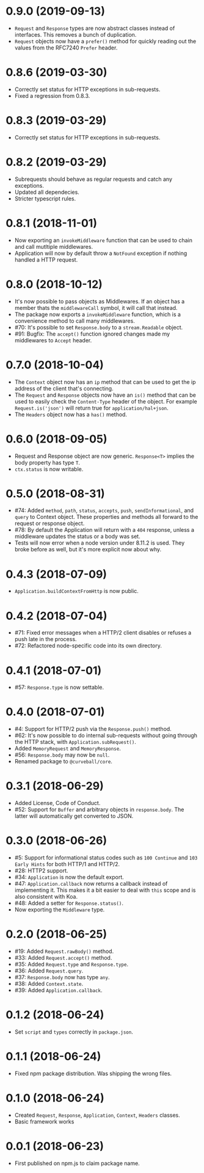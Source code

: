 0.9.0 (2019-09-13)
==================

* `Request` and `Response` types are now abstract classes instead of
  interfaces. This removes a bunch of duplication.
* `Request` objects now have a `prefer()` method for quickly reading out the
  values from the RFC7240 `Prefer` header.


0.8.6 (2019-03-30)
==================

* Correctly set status for HTTP exceptions in sub-requests.
* Fixed a regression from 0.8.3.


0.8.3 (2019-03-29)
==================

* Correctly set status for HTTP exceptions in sub-requests.


0.8.2 (2019-03-29)
==================

* Subrequests should behave as regular requests and catch any exceptions.
* Updated all dependecies.
* Stricter typescript rules.


0.8.1 (2018-11-01)
==================

* Now exporting an `invokeMiddleware` function that can be used to
  chain and call mutltiple middlewares.
* Application will now by default throw a `NotFound` exception if nothing
  handled a HTTP request.


0.8.0 (2018-10-12)
==================

* It's now possible to pass objects as Middlewares. If an object has a member
  thats the `middlewareCall` symbol, it will call that instead.
* The package now exports a `invokeMiddleware` function, which is a convenience
  method to call many middlewares.
* #70: It's possible to set `Response.body` to a `stream.Readable` object.
* #91: Bugfix: The `accept()` function ignored changes made my middlewares to
  `Accept` header.


0.7.0 (2018-10-04)
==================

* The `Context` object now has an `ip` method that can be used to get the ip
  address of the client that's connecting.
* The `Request` and `Response` objects now have an `is()` method that can be
  used to easily check the `Content-Type` header of the object. For example
  `Request.is('json')` will return true for `application/hal+json`.
* The `Headers` object now has a `has()` method.


0.6.0 (2018-09-05)
==================

* Request and Response object are now generic. `Response<T>` implies the body
  property has type `T`.
* `ctx.status` is now writable.


0.5.0 (2018-08-31)
==================

* #74: Added `method`, `path`, `status`, `accepts`, `push`, `sendInformational`,
  and `query` to Context object. These properties and methods all forward to
  the request or response object.
* #78: By default the Application will return with a `404` response, unless a
  middleware updates the status or a body was set.
* Tests will now error when a node version under 8.11.2 is used. They broke
  before as well, but it's more explicit now about why.


0.4.3 (2018-07-09)
==================

* `Application.buildContextFromHttp` is now public.


0.4.2 (2018-07-04)
==================

* #71: Fixed error messages when a HTTP/2 client disables or refuses a push
  late in the process.
* #72: Refactored node-specific code into its own directory.


0.4.1 (2018-07-01)
==================

* #57: `Response.type` is now settable.


0.4.0 (2018-07-01)
==================

* #4: Support for HTTP/2 push via the `Response.push()` method.
* #62: It's now possible to do internal sub-requests without going through
  the HTTP stack, with `Application.subRequest()`.
* Added `MemoryRequest` and `MemoryResponse`.
* #56: `Response.body` may now be `null`.
* Renamed package to `@curveball/core`.


0.3.1 (2018-06-29)
=================

* Added License, Code of Conduct.
* #52: Support for `Buffer` and arbitrary objects in `response.body`. The
  latter will automatically get converted to JSON.


0.3.0 (2018-06-26)
==================

* #5: Support for informational status codes such as `100 Continue` and
  `103 Early Hints` for both HTTP/1 and HTTP/2.
* #28: HTTP2 support.
* #34: `Application` is now the default export.
* #47: `Application.callback` now returns a callback instead of implementing
  it. This makes it a bit easier to deal with `this` scope and is also
  consistent with Koa.
* #48: Added a setter for `Response.status()`.
* Now exporting the `Middleware` type.


0.2.0 (2018-06-25)
==================

* #19: Added `Request.rawBody()` method.
* #33: Added `Request.accept()` method.
* #35: Added `Request.type` and `Response.type`.
* #36: Added `Request.query`.
* #37: `Response.body` now has type `any`.
* #38: Added `Context.state`.
* #39: Added `Application.callback`.


0.1.2 (2018-06-24)
==================

* Set `script` and `types` correctly in `package.json`.


0.1.1 (2018-06-24)
==================

* Fixed npm package distribution. Was shipping the wrong files.


0.1.0 (2018-06-24)
==================

* Created `Request`, `Response`, `Application`, `Context`, `Headers` classes.
* Basic framework works


0.0.1 (2018-06-23)
==================

* First published on npm.js to claim package name.
